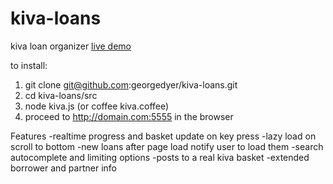 kiva-loans
==========

kiva loan organizer
[live demo](http://pzzd.us:5555)

to install:

1. git clone git@github.com:georgedyer/kiva-loans.git
2. cd kiva-loans/src
3. node kiva.js (or coffee kiva.coffee)
4. proceed to http://domain.com:5555 in the browser

Features
-realtime progress and basket update on key press
-lazy load on scroll to bottom
-new loans after page load notify user to load them 
-search autocomplete and limiting options 
-posts to a real kiva basket 
-extended borrower and partner info

